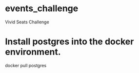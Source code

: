 # events_challenge
Vivid Seats Challenge


# Install postgres into the docker environment.
docker pull postgres
